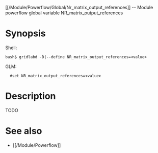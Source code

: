 [[/Module/Powerflow/Global/Nr_matrix_output_references]] -- Module powerflow global variable NR_matrix_output_references

# Synopsis
Shell:
~~~
bash$ gridlabd -D|--define NR_matrix_output_references=<value>
~~~
GLM:
~~~
  #set NR_matrix_output_references=<value>
~~~

# Description

TODO

# See also
* [[/Module/Powerflow]]
